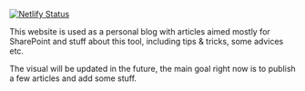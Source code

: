 [![Netlify Status](https://api.netlify.com/api/v1/badges/0643e551-0fef-4f57-9d3c-29d576f3e06c/deploy-status)](https://app.netlify.com/sites/gatsby-personal-starter-blog/deploys)

This website is used as a personal blog with articles aimed mostly for SharePoint and stuff about this tool, including tips & tricks, some advices etc.

The visual will be updated in the future, the main goal right now is to publish a few articles and add some stuff.
